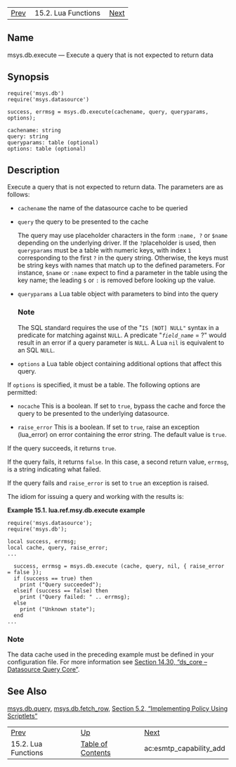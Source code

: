 |     |     |     |
| --- | --- | --- |
| [Prev](lua.function.details)  | 15.2. Lua Functions |  [Next](lua.ref.ac_esmtp_capability_add.php) |

<a name="lua.ref.msys.db.execute"></a>
## Name

msys.db.execute — Execute a query that is not expected to return data

<a name="idp23329664"></a>
## Synopsis

```
require('msys.db')
require('msys.datasource')
```

`success, errmsg = msys.db.execute(cachename, query, queryparams, options);`

```
cachename: string
query: string
queryparams: table (optional)
options: table (optional)
```
<a name="idp23333104"></a>
## Description

Execute a query that is not expected to return data. The parameters are as follows:

*   `cachename` the name of the datasource cache to be queried

*   `query` the query to be presented to the cache

    The query may use placeholder characters in the form `:name, ?` or `$name` depending on the underlying driver. If the `?`placeholder is used, then `queryparams` must be a table with numeric keys, with index `1` corresponding to the first `?` in the query string. Otherwise, the keys must be string keys with names that match up to the defined parameters. For instance, `$name` or `:name` expect to find a parameter in the table using the key name; the leading `$` or `:` is removed before looking up the value.

*   `queryparams` a Lua table object with parameters to bind into the query

    ### Note

    The SQL standard requires the use of the "`IS [NOT] NULL"` syntax in a predicate for matching against `NULL`. A predicate "*`field_name`* = ?" would result in an error if a query parameter is `NULL`. A Lua `nil` is equivalent to an SQL `NULL`.

*   `options` a Lua table object containing additional options that affect this query.

If `options` is specified, it must be a table. The following options are permitted:

*   `nocache` This is a boolean. If set to `true`, bypass the cache and force the query to be presented to the underlying datasource.

*   `raise_error` This is a boolean. If set to `true`, raise an exception (lua_error) on error containing the error string. The default value is `true`.

If the query succeeds, it returns `true`.

If the query fails, it returns `false`. In this case, a second return value, `errmsg`, is a string indicating what failed.

If the query fails and `raise_error` is set to `true` an exception is raised.

The idiom for issuing a query and working with the results is:

<a name="lua.ref.msy.db.execute.example"></a>

**Example 15.1. lua.ref.msy.db.execute example**

```
require('msys.datasource');
require('msys.db');

local success, errmsg;
local cache, query, raise_error;
...

  success, errmsg = msys.db.execute (cache, query, nil, { raise_error = false });
  if (success == true) then
    print ("Query succeeded");
  elseif (success == false) then
    print ("Query failed: " .. errmsg);
  else
    print ("Unknown state");
  end
...
```

### Note

The data cache used in the preceding example must be defined in your configuration file. For more information see [Section 14.30, “ds_core – Datasource Query Core”](modules.ds_core "14.30. ds_core – Datasource Query Core").

<a name="idp23362976"></a>
## See Also

[msys.db.query](lua.ref.msys.db.query "msys.db.query"), [msys.db.fetch_row](lua.ref.msys.db.fetch_row.php "msys.db.fetch_row"), [Section 5.2, “Implementing Policy Using Scriptlets”](implementing.policy.scriptlets.php "5.2. Implementing Policy Using Scriptlets")

|     |     |     |
| --- | --- | --- |
| [Prev](lua.function.details)  | [Up](lua.function.details.php) |  [Next](lua.ref.ac_esmtp_capability_add.php) |
| 15.2. Lua Functions  | [Table of Contents](index) |  ac:esmtp_capability_add |
